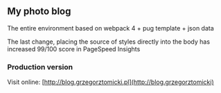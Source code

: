 ## My photo blog

The entire environment based on webpack 4 + pug template + json data

The last change, placing the source of styles directly into the body has increased 99/100 score in PageSpeed Insights

### Production version

Visit online: [http://blog.grzegorztomicki.pl](http://blog.grzegorztomicki)